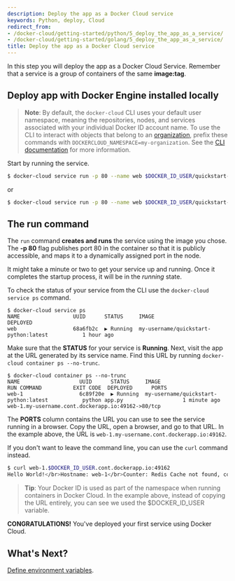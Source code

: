 ```yaml
---
description: Deploy the app as a Docker Cloud service
keywords: Python, deploy, Cloud
redirect_from:
- /docker-cloud/getting-started/python/5_deploy_the_app_as_a_service/
- /docker-cloud/getting-started/golang/5_deploy_the_app_as_a_service/
title: Deploy the app as a Docker Cloud service
---
```


In this step you will deploy the app as a Docker Cloud Service. Remember that a service is a group of containers of the same **image:tag**.

## Deploy app with Docker Engine installed locally

> **Note**: By default, the `docker-cloud` CLI uses your default user namespace,
meaning the repositories, nodes, and services associated with your individual
Docker ID account name. To use the CLI to interact with objects that belong to
an [organization](../../orgs.md), prefix these commands with
`DOCKERCLOUD_NAMESPACE=my-organization`. See the [CLI documentation](../../installing-cli.md#use-the-docker-cloud-cli-with-an-organization) for more information.

Start by running the service.

```bash
$ docker-cloud service run -p 80 --name web $DOCKER_ID_USER/quickstart-python
```

or

```bash
$ docker-cloud service run -p 80 --name web $DOCKER_ID_USER/quickstart-go
```

## The run command

The `run` command **creates and runs** the service using the image you chose.
The **-p 80** flag publishes port 80 in the container so that it is publicly
accessible, and maps it to a dynamically assigned port in the node.

It might take a minute or two to get your service up and running. Once it
completes the startup process, it will be in the *running* state.

To check the status of your service from the CLI use the `docker-cloud service ps` command.

```none
$ docker-cloud service ps
NAME                 UUID      STATUS     IMAGE                                          DEPLOYED
web                  68a6fb2c  ▶ Running  my-username/quickstart-python:latest           1 hour ago
```

Make sure that the **STATUS** for your service is **Running**. Next, visit the
app at the URL generated by its service name. Find this URL by running
`docker-cloud container ps --no-trunc`.

```none
$ docker-cloud container ps --no-trunc
NAME                   UUID      STATUS     IMAGE                                          RUN COMMAND          EXIT CODE  DEPLOYED      PORTS
web-1                  6c89f20e  ▶ Running  my-username/quickstart-python:latest           python app.py                   1 minute ago  web-1.my-username.cont.dockerapp.io:49162->80/tcp
```

The **PORTS** column contains the URL you can use to see the service running in
a browser. Copy the URL, open a browser, and go to that URL. In the example above, the URL is
`web-1.my-username.cont.dockerapp.io:49162`.

If you don't want to leave the command line, you can use the `curl` command instead.

```bash
$ curl web-1.$DOCKER_ID_USER.cont.dockerapp.io:49162
Hello World!</br>Hostname: web-1</br>Counter: Redis Cache not found, counter disabled.%
```
> **Tip**: Your Docker ID is used as part of the namespace when running containers in Docker Cloud. In the example above, instead of copying the URL entirely, you can see we used the $DOCKER_ID_USER variable.

**CONGRATULATIONS!** You've deployed your first service using Docker Cloud.

## What's Next?

[Define environment variables](6_define_environment_variables.md).

